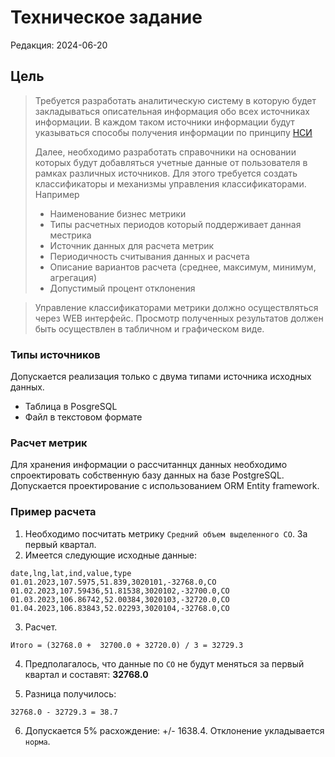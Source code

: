 # Техническое задание
Редакция: 2024-06-20

## Цель
> Требуется разработать аналитическую систему в которую будет закладываться описательная информация
> обо всех источниках информации. В каждом таком источники информации будут указываться способы
> получения информации по принципу [НСИ](https://ru.wikipedia.org/wiki/%D0%A3%D0%BF%D1%80%D0%B0%D0%B2%D0%BB%D0%B5%D0%BD%D0%B8%D0%B5_%D0%BE%D1%81%D0%BD%D0%BE%D0%B2%D0%BD%D1%8B%D0%BC%D0%B8_%D0%B4%D0%B0%D0%BD%D0%BD%D1%8B%D0%BC%D0%B8)
> 
> Далее, необходимо разработать справочники на основании которых будут добавляться учетные данные
> от пользователя в рамках различных источников. Для этого требуется создать классификаторы и механизмы
> управления классификаторами. Например
> - Наименование бизнес метрики
> - Типы расчетных периодов который поддерживает данная местрика
> - Источник данных для расчета метрик
> - Периодичность считывания данных и расчета
> - Описание вариантов расчета (среднее, максимум, минимум, агрегация)
> - Допустимый процент отклонения

> Управление классификаторами метрики должно осуществляться через WEB интерфейс.
> Просмотр полученных результатов должен быть осуществлен в табличном и графическом виде.
 
### Типы источников
Допускается реализация только с двума типами источника исходных данных.
- Таблица в PosgreSQL
- Файл в текстовом формате

### Расчет метрик
Для хранения информации о рассчитаннцх данных необходимо спроектировать собственную базу данных
на базе PostgreSQL. Допускается проектирование с использованием ORM Entity framework.

### Пример расчета
1. Необходимо посчитать метрику `Средний объем выделенного CO`. За первый квартал.
2. Имеется следующие исходные данные:
```
date,lng,lat,ind,value,type
01.01.2023,107.5975,51.839,3020101,-32768.0,CO
01.02.2023,107.59436,51.81538,3020102,-32700.0,CO
01.03.2023,106.86742,52.00384,3020103,-32720.0,CO
01.04.2023,106.83843,52.02293,3020104,-32768.0,CO
```

3. Расчет. 
```
Итого = (32768.0 +  32700.0 + 32720.0) / 3 = 32729.3
```

4. Предполагалось, что данные по `CO` не будут меняться за первый квартал и составят: **32768.0**

5. Разница получилось:
```
32768.0 - 32729.3 = 38.7
```

6. Допускается 5% расхождение: +/- 1638.4. Отклонение укладывается `норма`.






